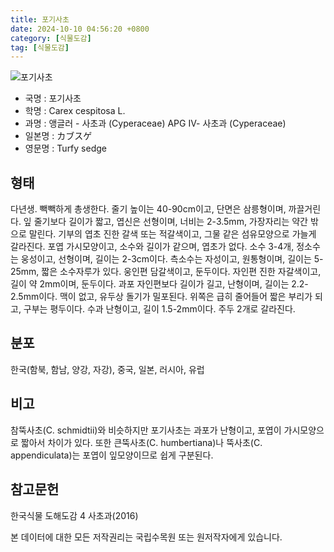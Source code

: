 ```yaml
---
title: 포기사초
date: 2024-10-10 04:56:20 +0800
category: [식물도감]
tag: [식물도감]
---
```




![포기사초](/fileUpload/plants/basic/illustration/33832_illustration_th2.jpg)
- 국명 : 포기사초
- 학명 : Carex cespitosa L.
- 과명 : 앵글러 - 사초과 (Cyperaceae) APG Ⅳ- 사초과 (Cyperaceae)
- 일본명 : カブスゲ
- 영문명 : Turfy sedge


## 형태
다년생. 빽빽하게 총생한다. 줄기 높이는 40-90cm이고, 단면은 삼릉형이며, 까끌거린다. 잎 줄기보다 길이가 짧고, 엽신은 선형이며, 너비는 2-3.5mm, 가장자리는 약간 밖으로 말린다. 기부의 엽초 진한 갈색 또는 적갈색이고, 그물 같은 섬유모양으로 가늘게 갈라진다. 포엽 가시모양이고, 소수와 길이가 같으며, 엽초가 없다. 소수 3-4개, 정소수는 웅성이고, 선형이며, 길이는 2-3cm이다. 측소수는 자성이고, 원통형이며, 길이는 5-25mm, 짧은 소수자루가 있다. 웅인편 담갈색이고, 둔두이다. 자인편 진한 자갈색이고, 길이 약 2mm이며, 둔두이다. 과포 자인편보다 길이가 길고, 난형이며, 길이는 2.2-2.5mm이다. 맥이 없고, 유두상 돌기가 밀포된다. 위쪽은 급히 줄어들어 짧은 부리가 되고, 구부는 평두이다. 수과 난형이고, 길이 1.5-2mm이다. 주두 2개로 갈라진다.
## 분포
한국(함북, 함남, 양강, 자강), 중국, 일본, 러시아, 유럽
## 비고
참뚝사초(C. schmidtii)와 비슷하지만 포기사초는 과포가 난형이고, 포엽이 가시모양으로 짧아서 차이가 있다. 또한 큰뚝사초(C. humbertiana)나 뚝사초(C. appendiculata)는 포엽이 잎모양이므로 쉽게 구분된다.
## 참고문헌
한국식물 도해도감 4 사초과(2016)






본 데이터에 대한 모든 저작권리는 국립수목원 또는 원저작자에게 있습니다.
